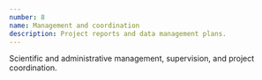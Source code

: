 ```yaml
---
number: 8
name: Management and coordination
description: Project reports and data management plans.
---
```


Scientific and administrative management, supervision, and project coordination.